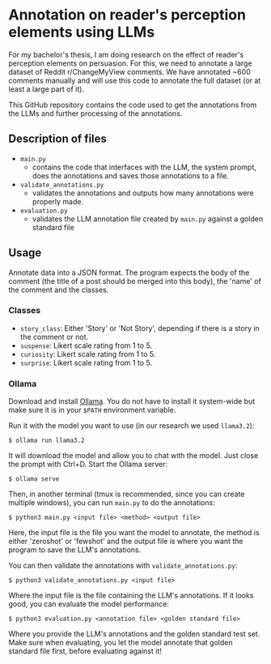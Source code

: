 Annotation on reader's perception elements using LLMs
=====================================================

For my bachelor's thesis, I am doing research on the effect of reader's perception
elements on persuasion. For this, we need to annotate a large dataset of Reddit
r/ChangeMyView comments. We have annotated ~600 comments manually and will use
this code to annotate the full dataset (or at least a large part of it).

This GitHub repository contains the code used to get the annotations from the LLMs and
further processing of the annotations.

Description of files
--------------------

- `main.py`
    - contains the code that interfaces with the LLM, the system prompt, does the annotations
      and saves those annotations to a file.
- `validate_annotations.py`
    - validates the annotations and outputs how many annotations were properly made.
- `evaluation.py`
    - validates the LLM annotation file created by `main.py` against a golden standard file

Usage
-----

Annotate data into a JSON format. The program expects the body of the comment (the title of a post should be
merged into this body), the 'name' of the comment and the classes.

### Classes

- `story_class`: Either 'Story' or 'Not Story', depending if there is a story in the comment or not.
- `suspense`: Likert scale rating from 1 to 5.
- `curiosity`: Likert scale rating from 1 to 5.
- `surprise`: Likert scale rating from 1 to 5.

### Ollama

Download and install [Ollama](https://ollama.com). You do not have to install it system-wide but make sure
it is in your `$PATH` environment variable.

Run it with the model you want to use (in our research we used `llama3.2`):

    $ ollama run llama3.2

It will download the model and allow you to chat with the model. Just close the prompt with Ctrl+D.
Start the Ollama server:

    $ ollama serve

Then, in another terminal (tmux is recommended, since you can create multiple windows), you can run `main.py` to do the annotations:

    $ python3 main.py <input file> <method> <output file>

Here, the input file is the file you want the model to annotate, the method is either 'zeroshot' or 'fewshot' and the output file
is where you want the program to save the LLM's annotations.

You can then validate the annotations with `validate_annotations.py`:

    $ python3 validate_annotations.py <input file>

Where the input file is the file containing the LLM's annotations. If it looks good, you can evaluate the model performance:

    $ python3 evaluation.py <annotation file> <golden standard file>

Where you provide the LLM's annotations and the golden standard test set. Make sure when evaluating, you let the model annotate
that golden standard file first, before evaluating against it!
